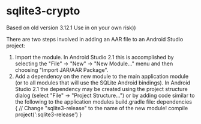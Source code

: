 # sqlite3-crypto

Based on old version 3.12.1
Use in on your own risk))

There are two steps involved in adding an AAR file to an Android Studio project:

1. Import the module. In Android Studio 2.1 this is accomplished by selecting the "File" -> "New" -> "New Module..." menu and then choosing "Import JAR/AAR Package".
2. Add a dependency on the new module to the main application module (or to all modules that will use the SQLite Android bindings). In Android Studio 2.1 the dependency may be created using the project structure dialog (select "File" -> "Project Structure...") or by adding code similar to the following to the application modules build.gradle file:
    dependencies {
        // Change "sqlite3-release" to the name of the new module!
        compile project(':sqlite3-release')
    }
